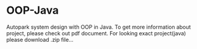 # OOP-Java
Autopark system design with OOP in Java.
To get more information about project, please check out pdf document. For looking exact project(java) please download .zip file...
